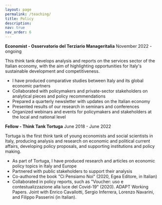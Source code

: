 ```yaml
---
layout: page
permalink: /teaching/
title: Policy
description: 
nav: true
nav_order: 6
---
```


**Economist - Osservatorio del Terziario Manageritalia**
November 2022 - ongoing

This think tank develops analysis and reports on the services sector of the Italian economy, with the aim of  highlighting opportunities for Italy's sustainable development and competitiveness. 
- I have produced comparative studies between Italy and its global economic partners
- Collaborated with policymakers and private-sector stakeholders on analytical pieces and policy recommendations
- Prepared a quarterly newsletter with updates on the Italian economy
- Presented results of our research in seminars and conferences
- Organized webinars and events for policymakers and stakeholders at the local and national level

**Fellow - Think Tank Tortuga**
June 2018 - June 2022

Tortuga is the first think tank of young economists and social scientists in Italy, producing analysis and research on economic and political current affairs, developing policy proposals, and supporting institutions and policy making.
- As part of Tortuga, I have produced research and articles on economic policy topics in Italy and Europe
- Partnered with public stakeholders to support their analysis
- Co-authored the book "Ci Pensiamo Noi" (2020, Egea Editore, in Italian)
- Collaborated in policy reports, such as "Voucher: uso e contestualizzazione alla luce del Covid-19" (2020). ADAPT Working Papers. Joint with Enrico Cavallotti, Sergio Inferrera, Lorenzo Navarini, and Filippo Passerini (in Italian).

